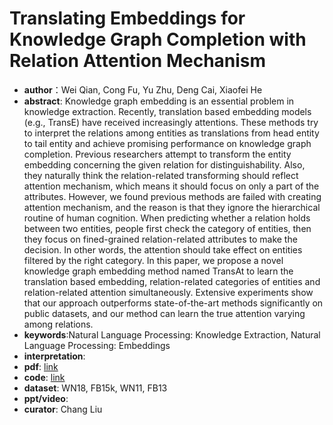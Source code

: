 # Translating Embeddings for Knowledge Graph Completion with Relation Attention Mechanism
* **author**：Wei Qian, Cong Fu, Yu Zhu, Deng Cai, Xiaofei He
* **abstract**: Knowledge graph embedding is an essential problem in knowledge extraction. Recently, translation based embedding models (e.g., TransE) have received increasingly attentions. These methods try to interpret the relations among entities as translations from head entity to tail entity and achieve promising performance on knowledge graph completion. Previous researchers attempt to transform the entity embedding concerning the given relation for distinguishability. Also, they naturally think the relation-related transforming should reflect attention mechanism, which means it should focus on only a part of the attributes. However, we found previous methods are failed with creating attention mechanism, and the reason is that they ignore the hierarchical routine of human cognition. When predicting whether a relation holds between two entities, people first check the category of entities, then they focus on fined-grained relation-related attributes to make the decision. In other words, the attention should take effect on entities filtered by the right category. In this paper, we propose a novel knowledge graph embedding method named TransAt to learn the translation based embedding, relation-related categories of entities and relation-related attention simultaneously. Extensive experiments show that our approach outperforms state-of-the-art methods significantly on public datasets, and our method can learn the true attention varying among relations.
* **keywords**:Natural Language Processing: Knowledge Extraction, Natural Language Processing: Embeddings
* **interpretation**: 
* **pdf**:  [link](https://www.ijcai.org/Proceedings/2018/0596.pdf)
* **code**: [link](https://github.com/thunlp/KB2E)
* **dataset**: WN18, FB15k, WN11, FB13 
* **ppt/video**: 
* **curator**: Chang Liu
